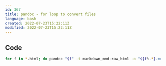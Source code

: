 ```yaml
---
id: 367
title: pandoc - for loop to convert files
language: bash
created: 2022-07-23T15:22:11Z
modified: 2022-07-23T15:22:11Z
---
```


## Code

```bash
for f in *.html; do pandoc "$f" -t markdown_mmd-raw_html -o "${f%.*}.md"; done
```

<!-- end -->

